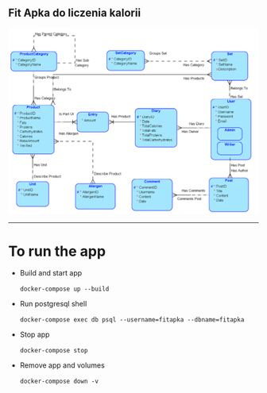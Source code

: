 ## Fit Apka do liczenia kalorii

![alt text](fitapka_erd.png "ERD Diagram")


---
# To run the app
- Build and start app
    
  ```docker-compose up --build```
- Run postgresql shell
  
  ```docker-compose exec db psql --username=fitapka --dbname=fitapka```
- Stop app

  ```docker-compose stop```
- Remove app and volumes

  ```docker-compose down -v```
